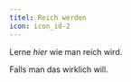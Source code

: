 ```yaml
---
titel: Reich werden
icon: icon_id-2
---
```

Lerne _hier_ wie man reich wird.

Falls man das wirklich will.
